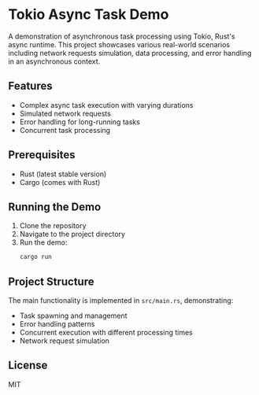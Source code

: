 # Tokio Async Task Demo

A demonstration of asynchronous task processing using Tokio, Rust's async runtime. This project showcases various real-world scenarios including network requests simulation, data processing, and error handling in an asynchronous context.

## Features

- Complex async task execution with varying durations
- Simulated network requests
- Error handling for long-running tasks
- Concurrent task processing

## Prerequisites

- Rust (latest stable version)
- Cargo (comes with Rust)

## Running the Demo

1. Clone the repository
2. Navigate to the project directory
3. Run the demo:
   ```bash
   cargo run
   ```

## Project Structure

The main functionality is implemented in `src/main.rs`, demonstrating:
- Task spawning and management
- Error handling patterns
- Concurrent execution with different processing times
- Network request simulation

## License

MIT